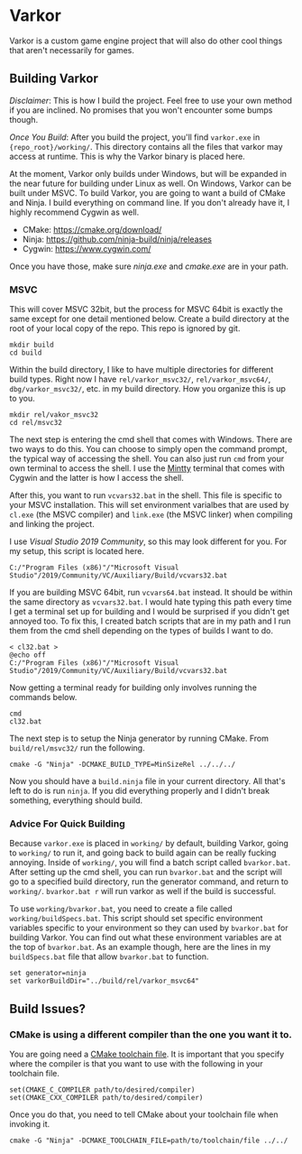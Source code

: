 # Varkor

Varkor is a custom game engine project that will also do other cool things that aren't necessarily for games.

## Building Varkor

*Disclaimer*: This is how I build the project. Feel free to use your own method if you are inclined. No promises that you won't encounter some bumps though.

*Once You Build*: After you build the project, you'll find `varkor.exe` in `{repo_root}/working/`. This directory contains all the files that varkor may access at runtime. This is why the Varkor binary is placed here.

At the moment, Varkor only builds under Windows, but will be expanded in the near future for building under Linux as well. On Windows, Varkor can be built under MSVC. To build Varkor, you are going to want a build of CMake and Ninja. I build everything on command line. If you don't already have it, I highly recommend Cygwin as well.

- CMake:  https://cmake.org/download/
- Ninja:  https://github.com/ninja-build/ninja/releases
- Cygwin: https://www.cygwin.com/

Once you have those, make sure *ninja.exe* and *cmake.exe* are in your path.

### MSVC

This will cover MSVC 32bit, but the process for MSVC 64bit is exactly the same except for one detail mentioned below. Create a build directory at the root of your local copy of the repo. This repo is ignored by git.

```
mkdir build
cd build
```

Within the build directory, I like to have multiple directories for different build types. Right now I have `rel/varkor_msvc32/`, `rel/varkor_msvc64/`, `dbg/varkor_msvc32/`, etc. in my build directory. How you organize this is up to you.

```
mkdir rel/vakor_msvc32
cd rel/msvc32
```

The next step is entering the cmd shell that comes with Windows. There are two ways to do this. You can choose to simply open the command prompt, the typical way of accessing the shell. You can also just run `cmd` from your own terminal to access the shell. I use the [Mintty](https://mintty.github.io/) terminal that comes with Cygwin and the latter is how I access the shell.

After this, you want to run `vcvars32.bat` in the shell. This file is specific to your MSVC installation. This will set environment varialbes that are used by `cl.exe` (the MSVC compiler) and `link.exe` (the MSVC linker) when compiling and linking the project.

I use *Visual Studio 2019 Community*, so this may look different for you. For my setup, this script is located here.

```
C:/"Program Files (x86)"/"Microsoft Visual Studio"/2019/Community/VC/Auxiliary/Build/vcvars32.bat
```

If you are building MSVC 64bit, run `vcvars64.bat` instead. It should be within the same directory as `vcvars32.bat`. I would hate typing this path every time I get a terminal set up for building and I would be surprised if you didn't get annoyed too. To fix this, I created batch scripts that are in my path and I run them from the cmd shell depending on the types of builds I want to do.

```
< cl32.bat >
@echo off
C:/"Program Files (x86)"/"Microsoft Visual Studio"/2019/Community/VC/Auxiliary/Build/vcvars32.bat
```

Now getting a terminal ready for building only involves running the commands below.

```
cmd
cl32.bat
```

The next step is to setup the Ninja generator by running CMake. From `build/rel/msvc32/` run the following.

```
cmake -G "Ninja" -DCMAKE_BUILD_TYPE=MinSizeRel ../../../
```

Now you should have a `build.ninja` file in your current directory. All that's left to do is run `ninja`. If you did everything properly and I didn't break something, everything should build.

### Advice For Quick Building

Because `varkor.exe` is placed in `working/` by default, building Varkor, going to `working/` to run it, and going back to build again can be really fucking annoying. Inside of `working/`, you will find a batch script called `bvarkor.bat`. After setting up the cmd shell, you can run `bvarkor.bat` and the script will go to a specified build directory, run the generator command, and return to `working/`. `bvarkor.bat r` will run varkor as well if the build is successful.

To use `working/bvarkor.bat`, you need to create a file called `working/buildSpecs.bat`. This script should set specific environment variables specific to your environment so they can used by `bvarkor.bat` for building Varkor. You can find out what these environment variables are at the top of `bvarkor.bat`. As an example though, here are the lines in my `buildSpecs.bat` file that allow `bvarkor.bat` to function.

```
set generator=ninja
set varkorBuildDir="../build/rel/varkor_msvc64"
```

## Build Issues?

### CMake is using a different compiler than the one you want it to.

You are going need a [CMake toolchain file](https://cmake.org/cmake/help/v3.6/manual/cmake-toolchains.7.html). It is important that you specify where the compiler is that you want to use with the following in your toolchain file.

```
set(CMAKE_C_COMPILER path/to/desired/compiler)
set(CMAKE_CXX_COMPILER path/to/desired/compiler)
```

Once you do that, you need to tell CMake about your toolchain file when invoking it.

```
cmake -G "Ninja" -DCMAKE_TOOLCHAIN_FILE=path/to/toolchain/file ../../
```
